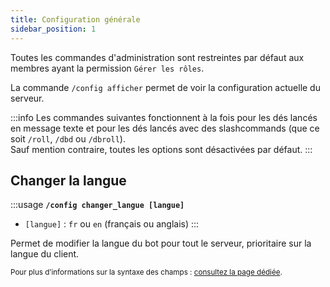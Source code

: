 ```yaml
---
title: Configuration générale
sidebar_position: 1
---
```

Toutes les commandes d'administration sont restreintes par défaut aux membres ayant la permission `Gérer les rôles`.

La commande `/config afficher` permet de voir la configuration actuelle du serveur.

:::info
Les commandes suivantes fonctionnent à la fois pour les dés lancés en message texte et pour les dés lancés avec des slashcommands (que ce soit `/roll`, `/dbd` ou `/dbroll`).  
Sauf mention contraire, toutes les options sont désactivées par défaut.
:::

## Changer la langue

:::usage
**`/config changer_langue [langue]`**
- `[langue]` : `fr` ou `en` (français ou anglais)
:::

Permet de modifier la langue du bot pour tout le serveur, prioritaire sur la langue du client.

<small>Pour plus d’informations sur la syntaxe des champs : [consultez la page dédiée](../introduction/format.mdx).</small>
